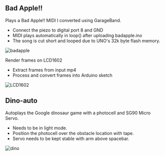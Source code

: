 ## Bad Apple!!

Plays a Bad Apple!! MIDI I converted using GarageBand.
- Connect the piezo to digital port 8 and GND
- MIDI plays automatically in loop() after uploading badapple.ino
- The song is cut short and looped due to UNO's 32k byte flash memory.

![badapple](https://github.com/user-attachments/assets/3ea86dca-a5c5-49f7-b834-12d2fbdfeeaa)

Render frames on LCD1602
- Extract frames from input mp4
- Process and convert frames into Arduino sketch

![LCD1602](https://github.com/user-attachments/assets/12892232-39c5-4e8c-8654-4c65559a1474)



## Dino-auto
Autoplays the Google dinosaur game with a photocell and SG90 Micro Servo.
- Needs to be in light mode.
- Position the photocell over the obstacle location with tape.
- Servo needs to be kept stable with arm above spacebar.

![dino](https://github.com/user-attachments/assets/a7e0cc17-2360-4ebf-b7d3-1c19e8f8846a)
